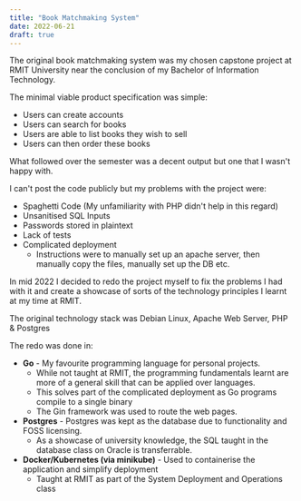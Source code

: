 ```yaml
---
title: "Book Matchmaking System"
date: 2022-06-21
draft: true
---
```


The original book matchmaking system was my chosen capstone project at RMIT
University near the conclusion of my Bachelor of Information Technology.

The minimal viable product specification was simple:

* Users can create accounts
* Users can search for books
* Users are able to list books they wish to sell
* Users can then order these books

What followed over the semester was a decent output but one that I wasn't happy with.

I can't post the code publicly but my problems with the project were:

* Spaghetti Code (My unfamiliarity with PHP didn't help in this regard)
* Unsanitised SQL Inputs
* Passwords stored in plaintext
* Lack of tests
* Complicated deployment
  * Instructions were to manually set up an apache server, then manually copy the files,
  manually set up the DB etc.

In mid 2022 I decided to redo the project myself to fix the problems I had with it
and create a showcase of sorts of the technology principles I learnt at my time at RMIT.

The original technology stack was Debian Linux, Apache Web Server, PHP & Postgres

The redo was done in:

* **Go** - My favourite programming language for personal projects.
  * While not taught at RMIT, the programming fundamentals learnt are more 
  of a general skill that can be applied over languages.
  * This solves part of the complicated deployment as Go programs compile to
  a single binary
  * The Gin framework was used to route the web pages.
* **Postgres** - Postgres was kept as the database due to functionality and
FOSS licensing.
  * As a showcase of university knowledge, the SQL taught in the database class
  on Oracle is transferrable.
* **Docker/Kubernetes (via minikube)** - Used to containerise the application
and simplify deployment
  * Taught at RMIT as part of the System Deployment and Operations class
